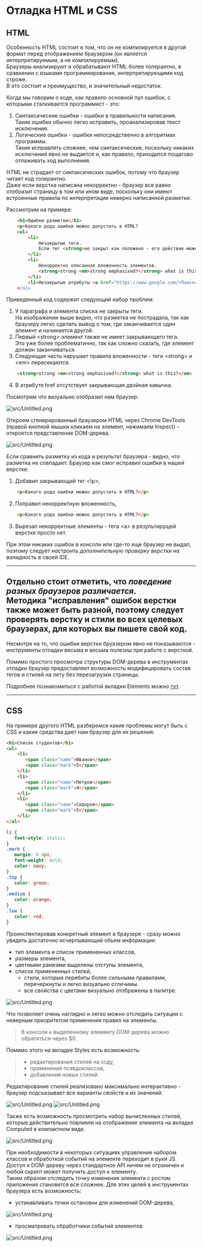 # Отладка HTML и CSS 
## HTML
Особенность HTML состоит в том, что он не компилируется в другой формат перед отображением браузером (он является интерпретируемым, а не компилируемым).    
Браузеры анализируют и обрабатывают HTML более толерантно, в сравнении с языками программирования, интерпретирующими код строже.    
В это состоит и преимущество, и значительный недостаток.

Когда мы говорим о коде, как правило основной пул ошибок, с которыми сталкивается программист - это:
1. Синтаксические ошибки - ошибки в правильности написания.    
Такие ошибки обычно легко исправить, проанализировав текст исключения.
2. Логические ошибки - ошибки непосредственно в алгоритмах программы.    
   Такие исправлять сложнее, чем синтаксические, поскольку никаких исключений явно не выдается и, как правило, приходится пощагово отлаживать ход выполнения.

HTML не страдает от синтаксических ошибок, потому что браузер читает код толерантно.    
Даже если верстка написана некорректно - браузер все равно отобразит страницу в том или ином виде, поскольку они имеют встроенные правила по интерпретации неверно написанной разметки.

Рассмотрим на примере:
```html
    <h1>Ошибки разметки</h1>
    <p>Какого рода ошибки можно допустить в HTML?
    <ul>
        <li>
            Незакрытые теги. 
            Если тег <strong>не закрыт как положено - его действие может распространяться на лишние области.
        </li>
        <li>
            Некорректно описанная вложенность элементов. 
            <strong>strong <em>strong emphasised?</strong> what is this?</em>
        </li>
        <li>Незакрытые атрибуты <a href="https://www.google.com/>Поиск</a></li>
    </ul>
```

Приведенный код содержит следующий набор проблем:
1. У параграфа и элемента списка не закрыты теги.  
   На изображении выше видно, что разметка не пострадала, так как браузеру легко сделать вывод о том, где заканчивается один элемент и начинается другой.
2. Первый \<strong> элемент также не имеет закрывающего тега.    
   Это уже более проблематично, так как сложно сказать, где элемент должен заканчиваться.
3. Следующая часть нарушает правила вложенности - теги \<strong> и \<em> пересекаются.    
```html
    <strong>strong <em>strong emphasised?</strong> what is this?</em>
```
4. В атрибуте href отсутствует закрывающая двойная кавычка.

Посмотрим что визуально отобразил нам браузер.

![src/Untitled.png](resources/html_syntax_error.png)

Откроем сгенерированный браузером HTML через Chrome DevTools (правой кнопкой мышки кликаем на элемент, нажимаем Inspect) - откроется представление DOM-дерева.

![src/Untitled.png](resources/html_syntax_browser.png)

Если сравнить разметку из кода и результат браузера - видно, что разметка не совпадает.
Браузер как смог исправил ошибки в нашей верстке:
1. Добавил закрывающий тег <\p>,
```html
    <p>Какого рода ошибки можно допустить в HTML?</p>
```
2. Поправил некорректную вложенность,
```html
    <p>Какого рода ошибки можно допустить в HTML?</p>
```
3. Вырезал некорректные элементы - тега \<a> в результирущей верстке просто нет.

При этом никаких ошибок в консоли или где-то еще браузер не выдал, поэтому следует *настроить дополнительную проверку верстки на валидность* в своей IDE.

---
Отдельно стоит отметить, что *поведение разных браузеров различается*.   
Методика "исправления" ошибок верстки также может быть разной, поэтому следует проверять верстку и стили во всех целевых браузерах, для которых вы пишете свой код.
---

Несмотря на то, что ошибки верстки бруазером явно не показываются - инструменты отладки весьма и весьма полезны при работе с версткой.

Помимо простого просмотра структуры DOM-дерева в инструментах отладки браузер предоставляет возможность модифицировать состав тегов и стилей на лету без перезагрузки страницы.

Подробнее познакомиться с работой вкладки Elements можно [тут](https://developer.chrome.com/docs/devtools/dom/).


---
## CSS
На примере другого HTML разберемся какие проблемы могут быть с CSS и какие средства дает нам браузер для их решения: 
```html
<h1>Список студентов</h1>
<ul>
    <li>
       <span class="name">Иванов</span>
       <span class="mark">5</span>
    </li>
    <li>
       <span class="name">Петров</span>
       <span class="mark">4</span>
    </li>
    <li>
       <span class="name">Сидоров</span>
       <span class="mark">5</span>
    </li>
</ul>
```
```css
li {
   font-style: italic;
}
.mark {
   margin: 0 4px;
   font-weight: bold;
   color: navy;
}
.top {
   color: green;
}
.medium {
   color: orange;
}
.low {
   color: red;
}
```
Проинспектировав конкретный элемент в браузере - сразу можно увидеть достаточно исчерпывающий обьем информации:
* тип элемента и список примененных классов,
* размеры элемента,
* цветными рамками выделены отступы элемента,
* список примененных стилей,
  * стили, которые перебиты более сильными правилами, перечеркнуты и легко визуально отличимы.
  * все свойства с цветами визуально отображены в палитре.

![src/Untitled.png](resources/html_element_css.png)

Что позволяет очень наглядно и легко можно отследить ситуации с неверным приоритетом применения правил на элементы.

> В консоли к выделенному элементу DOM-дерева можно обратиться через $0.

Помимо этого на вкладке Styles есть возможность:
>* редактирования стилей на ходу,
>* применения псевдоклассов,
>* добавления новых стилей.

Редактирование стилей реализовано максимально интерактивно - браузер подсказывает все варианты свойств и их значений.

![src/Untitled.png](resources/css_autocomplete1.png)
![src/Untitled.png](resources/css_autocomplete2.png)


Также есть возможность просмотреть набор вычисленных стилей, которые действительно повлияли на отображение элемента на вкладке Computed в компактном виде.

![src/Untitled.png](resources/html_css_computed.png)

При необходимости в некоторых ситуациях управление набором классов и обработкой событий на элементе переходит в руки JS.   
Доступ к DOM-дереву через стандартное API ничем не ограничен и любой скрипт может получить доступ к элементу.  
Таким образом отследить точку изменения элемента с ростом приложения становится все сложнее.
Для этих целей в инструментах браузера есть возможность:
* устанавливать точки остановки для изменений DOM-дерева,

![src/Untitled.png](resources/html_dom_breakpoints.png)
* просматривать обработчики событий элементов

![src/Untitled.png](resources/html_event_listeners.png)
